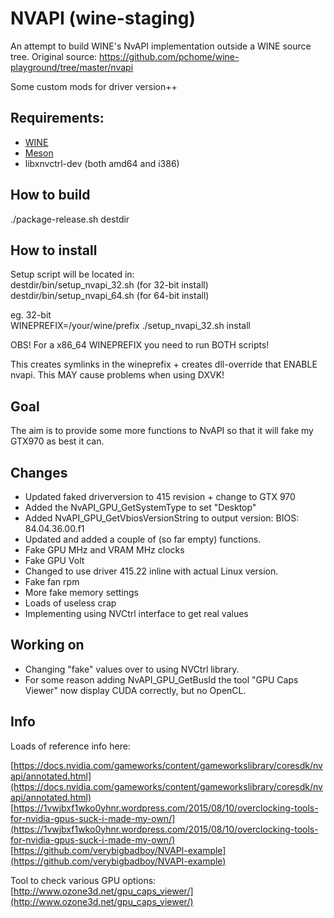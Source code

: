 # NVAPI (wine-staging)

An attempt to build WINE's NvAPI implementation outside a WINE source tree.
Original source: https://github.com/pchome/wine-playground/tree/master/nvapi  

Some custom mods for driver version++  

## Requirements:  
- [WINE](https://www.winehq.org/)  
- [Meson](http://mesonbuild.com/)  
- libxnvctrl-dev (both amd64 and i386)  

## How to build  

./package-release.sh destdir  

## How to install  

Setup script will be located in:  
destdir/bin/setup_nvapi_32.sh (for 32-bit install)  
destdir/bin/setup_nvapi_64.sh (for 64-bit install)  

eg. 32-bit  
WINEPREFIX=/your/wine/prefix ./setup_nvapi_32.sh install  

OBS! For a x86_64 WINEPREFIX you need to run BOTH scripts!  

This creates symlinks in the wineprefix + creates dll-override that ENABLE nvapi. This MAY cause problems when using DXVK!  

## Goal  

The aim is to provide some more functions to NvAPI so that it will fake my GTX970 as best it can.

## Changes

* Updated faked driverversion to 415 revision + change to GTX 970  
* Added the NvAPI_GPU_GetSystemType to set "Desktop"  
* Added NvAPI_GPU_GetVbiosVersionString to output version: BIOS: 84.04.36.00.f1  
* Updated and added a couple of (so far empty) functions.  
* Fake GPU MHz and VRAM MHz clocks
* Fake GPU Volt
* Changed to use driver 415.22 inline with actual Linux version.
* Fake fan rpm
* More fake memory settings
* Loads of useless crap  
* Implementing using NVCtrl interface to get real values  

## Working on  

* Changing "fake" values over to using NVCtrl library.  
* For some reason adding NvAPI_GPU_GetBusId the tool "GPU Caps Viewer" now display CUDA correctly, but no OpenCL.

## Info  

Loads of reference info here:  

[https://docs.nvidia.com/gameworks/content/gameworkslibrary/coresdk/nvapi/annotated.html](https://docs.nvidia.com/gameworks/content/gameworkslibrary/coresdk/nvapi/annotated.html)  
[https://1vwjbxf1wko0yhnr.wordpress.com/2015/08/10/overclocking-tools-for-nvidia-gpus-suck-i-made-my-own/](https://1vwjbxf1wko0yhnr.wordpress.com/2015/08/10/overclocking-tools-for-nvidia-gpus-suck-i-made-my-own/)  
[https://github.com/verybigbadboy/NVAPI-example](https://github.com/verybigbadboy/NVAPI-example)  

Tool to check various GPU options:  
[http://www.ozone3d.net/gpu_caps_viewer/](http://www.ozone3d.net/gpu_caps_viewer/)  
